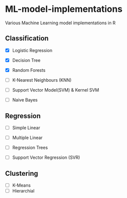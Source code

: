 # ML-model-implementations
Various Machine Learning model implementations in R

## Classification
- [x] Logistic Regression
- [x] Decision Tree
- [x] Random Forests
- [ ] K-Nearest Neighbours (KNN)
- [ ] Support Vector Model(SVM) & Kernel SVM
- [ ] Naive Bayes


## Regression
- [ ] Simple Linear
- [ ] Multiple Linear
- [ ] Regression Trees
- [ ] Support Vector Regression (SVR)


## Clustering
- [ ] K-Means
- [ ] Hierarchial
